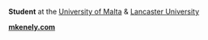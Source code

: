 **Student** at the <a href="https://um.edu.mt" target="_blank">University of Malta</a> & <a href="https://lancaster.ac.uk" target="_blank">Lancaster University</a>
<br>

<a href="https://mkenely.com" target="_blank">**mkenely.com**</a>
